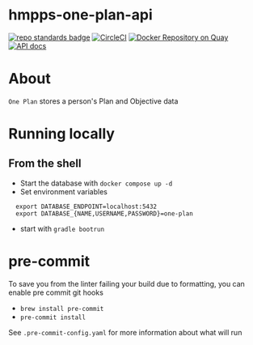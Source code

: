# hmpps-one-plan-api
[![repo standards badge](https://img.shields.io/badge/dynamic/json?color=blue&style=flat&logo=github&label=MoJ%20Compliant&query=%24.result&url=https%3A%2F%2Foperations-engineering-reports.cloud-platform.service.justice.gov.uk%2Fapi%2Fv1%2Fcompliant_public_repositories%2Fhmpps-one-plan-api)](https://operations-engineering-reports.cloud-platform.service.justice.gov.uk/public-github-repositories.html#hmpps-one-plan-api "Link to report")
[![CircleCI](https://circleci.com/gh/ministryofjustice/hmpps-one-plan-api/tree/main.svg?style=svg)](https://circleci.com/gh/ministryofjustice/hmpps-one-plan-api)
[![Docker Repository on Quay](https://quay.io/repository/hmpps/hmpps-one-plan-api/status "Docker Repository on Quay")](https://quay.io/repository/hmpps/hmpps-one-plan-api)
[![API docs](https://img.shields.io/badge/API_docs_-view-85EA2D.svg?logo=swagger)](https://hmpps-one-plan-api-dev.hmpps.service.justice.gov.uk/webjars/swagger-ui/index.html?configUrl=/v3/api-docs)

# About

`One Plan` stores a person's Plan and Objective data

# Running locally
## From the shell
* Start the database with `docker compose up -d`
* Set environment variables
```shell
  export DATABASE_ENDPOINT=localhost:5432
  export DATABASE_{NAME,USERNAME,PASSWORD}=one-plan
```
* start with `gradle bootrun`

# pre-commit
To save you from the linter failing your build due to formatting, you can enable pre commit git hooks

* `brew install pre-commit`
* `pre-commit install`

See `.pre-commit-config.yaml` for more information about what will run
